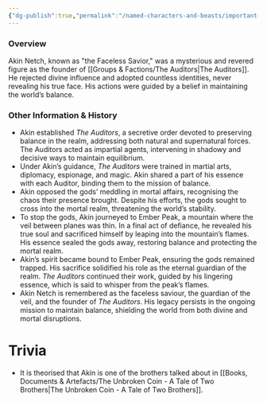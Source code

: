 ```yaml
---
{"dg-publish":true,"permalink":"/named-characters-and-beasts/important-characters/the-auditors/akin-netch/","tags":["Important"],"updated":"2025-01-14T20:52:34.907+00:00"}
---
```


### Overview
Akin Netch, known as "the Faceless Savior," was a mysterious and revered figure as the founder of [[Groups & Factions/The Auditors\|The Auditors]]. He rejected divine influence and adopted countless identities, never revealing his true face. His actions were guided by a belief in maintaining the world’s balance.

### Other Information & History
- Akin established _The Auditors_, a secretive order devoted to preserving balance in the realm, addressing both natural and supernatural forces. The Auditors acted as impartial agents, intervening in shadowy and decisive ways to maintain equilibrium.
- Under Akin’s guidance, _The Auditors_ were trained in martial arts, diplomacy, espionage, and magic. Akin shared a part of his essence with each Auditor, binding them to the mission of balance.
- Akin opposed the gods’ meddling in mortal affairs, recognising the chaos their presence brought. Despite his efforts, the gods sought to cross into the mortal realm, threatening the world’s stability.
- To stop the gods, Akin journeyed to Ember Peak, a mountain where the veil between planes was thin. In a final act of defiance, he revealed his true soul and sacrificed himself by leaping into the mountain’s flames. His essence sealed the gods away, restoring balance and protecting the mortal realm.
- Akin’s spirit became bound to Ember Peak, ensuring the gods remained trapped. His sacrifice solidified his role as the eternal guardian of the realm. _The Auditors_ continued their work, guided by his lingering essence, which is said to whisper from the peak’s flames.
- Akin Netch is remembered as the faceless saviour, the guardian of the veil, and the founder of _The Auditors_. His legacy persists in the ongoing mission to maintain balance, shielding the world from both divine and mortal disruptions.

# Trivia
- It is theorised that Akin is one of the brothers talked about in [[Books, Documents & Artefacts/The Unbroken Coin - A Tale of Two Brothers\|The Unbroken Coin - A Tale of Two Brothers]].